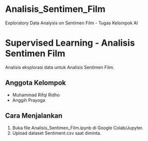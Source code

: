 # Analisis_Sentimen_Film
 Exploratory Data Analysis on Sentimen Film - Tugas Kelompok AI
# Supervised Learning - Analisis Sentimen Film  
Analisis eksplorasi data untuk Analisis Sentimen Film.  

## Anggota Kelompok  

- Muhammad Rifqi Ridho
- Anggih Prayoga

## Cara Menjalankan  
1. Buka file Analisis_Sentimen_Film.ipynb di Google Colab/Jupyter.  
2. Upload dataset Sentiment.csv saat diminta.

